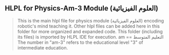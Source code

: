 ## HLPL for Physics-Am-3 Module (العلوم الفيزيائية)
>This is the main hlpl file for physics module (العلوم الفيزيائية) encoding robotic's mind teaching it.
>Other hlpl files can be added here in this folder for more organized and expanded code.
>This folder (including its files) is imported by HLPL IDE for execution.
>am == التعليم المتوسط
>The number in "am-3" refers to the educational level "3" of intermediate education.
